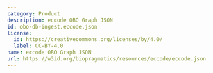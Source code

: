 ```yaml
---
category: Product
description: eccode OBO Graph JSON
id: obo-db-ingest.eccode.json
license:
  id: https://creativecommons.org/licenses/by/4.0/
  label: CC-BY-4.0
name: eccode OBO Graph JSON
url: https://w3id.org/biopragmatics/resources/eccode/eccode.json
---
```


